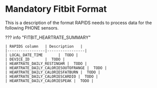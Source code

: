 # Mandatory Fitbit Format

This is a description of the format RAPIDS needs to process data for the following PHONE sensors.

??? info "FITBIT_HEARTRATE_SUMMARY"

    | RAPIDS column   | Description   |
    |-----------------|-----------------|
    | LOCAL_DATE_TIME       |  TODO |
    | DEVICE_ID       |  TODO |
    | HEARTRATE_DAILY_RESTINGHR |  TODO |
    | HEARTRATE_DAILY_CALORIESOUTOFRANGE |  TODO |
    | HEARTRATE_DAILY_CALORIESFATBURN |  TODO |
    | HEARTRATE_DAILY_CALORIESCARDIO |  TODO |
    | HEARTRATE_DAILY_CALORIESPEAK |  TODO |